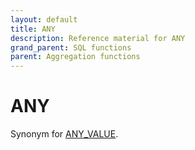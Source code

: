 ```yaml
---
layout: default
title: ANY
description: Reference material for ANY
grand_parent: SQL functions
parent: Aggregation functions
---
```


# ANY

Synonym for [ANY_VALUE](any_value.md).
